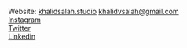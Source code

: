 Website: [khalidsalah.studio](https://khalidsalah.studio) 
[khalidvsalah@gmail.com](mailto:khalidvsalah@gmail.com)  
[Instagram](https://www.instagram.com/khalidd_dev/)  
[Twitter](https://twitter.com/khalidd_dev/)  
[Linkedin](https://www.linkedin.com/in/khalidsalah)  
